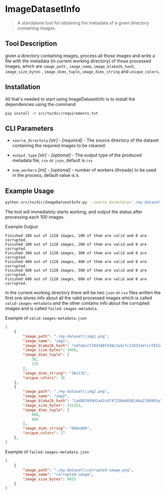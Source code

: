 # ImageDatasetInfo
> A standalone tool for obtaining the metadata of a given directory containing images. 
## Tool Description

given a directory containing images, process all those images and write a file with the metadata (in current working directory)
of those processed images, which are `image_path` , `image_name`, `image_blake2b_hash`, `image_size_bytes` , `image_dims_tuple`, `image_dims_string` and `unique_colors`. 


## Installation
All that's needed to start using ImageDatasetInfo is to install the dependencies using the command
```
pip install -r src/to/dir/requirements.txt
```

## CLI Parameters

* `source_directory` _[str]_ - _[required]_ - The source directory of the dataset containing the required images to be cleaned. 
* `output_type` _[str]_ - _[optional]_ - The output type of the produced metadata file, `csv` or `json`, default is `csv`  

* `num_workers` _[int]_ - _[optional]_ - number of workers (threads) to be used in the process, default value is `8`.

## Example Usage

```sh
python src/to/dir/ImageDatasetInfo.py --source_directory='./my-dataset' --output_type='json' --num_workers=20
```

The tool will immediately starts working, and output the status after processing each 100 images.

Example Output 
```
Finished 100 out of 1128 images, 100 of them are valid and 0 are corrupted.
Finished 200 out of 1128 images, 200 of them are valid and 0 are corrupted.
Finished 300 out of 1128 images, 300 of them are valid and 0 are corrupted.
Finished 400 out of 1128 images, 400 of them are valid and 0 are corrupted.
Finished 500 out of 1128 images, 500 of them are valid and 0 are corrupted.
Finished 600 out of 1128 images, 600 of them are valid and 0 are corrupted.
```

In the current working directory there will be two `json` or `csv` files written the first one stores info about all the valid processed images which is called `valid-images-metadata` and the other contains info about the corrupted images and is called `failed-images-metadata`.

Example of `valid-images-metadata.json`
```json
[
    {
        "image_path": "./my-dataset\\img1.png",
        "image_name": "img1",
        "image_blake2b_hash": "e47eb1cf20d368f438c2adcfc128333efccf8324ec01ada9742b12989979192a31af8d0327de590e89b0a16e8940d2bb7b0e2e7f5830b7b42695090e5f993d13",
        "image_size_bytes": 3460,
        "image_dims_tuple": [
            38,
            135
        ],
        "image_dims_string": "38x135",
        "unique_colors": 16
    },
    {
        "image_path": "./my-dataset\\img2.png",
        "image_name": "img2",
        "image_blake2b_hash": "1ad883939d2a42cd747238a885814ba278b991a15805d5b47f1a6074b65116a87915e58c88d82a4dc33633a67c9db12dd9ecc15a309a0e5b5c2700be97d33fb9",
        "image_size_bytes": 131353,
        "image_dims_tuple": [
            800,
            608
        ],
        "image_dims_string": "800x608",
        "unique_colors": 27
    },
]
```
Example of `failed-images-metadata.json`
```json
[
    {
        "image_path": "./my-dataset\\corrupted-image.png",
        "image_name": "corrupted-image",
        "image_size_bytes": 9815
    }
]
```
